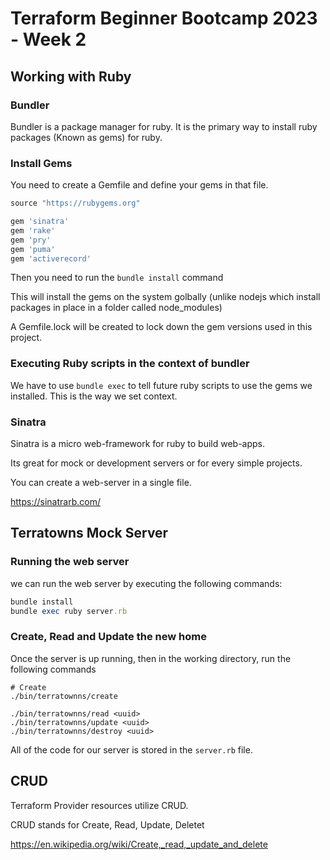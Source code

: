 # Terraform Beginner Bootcamp 2023 - Week 2

## Working with Ruby

### Bundler 

Bundler is a package manager for ruby.
It is the primary way to install ruby packages (Known as gems) for ruby. 

### Install Gems

You need to create a Gemfile and define your gems in that file. 

```rb
source "https://rubygems.org"

gem 'sinatra'
gem 'rake'
gem 'pry'
gem 'puma'
gem 'activerecord'
```

Then you need to run  the `bundle install` command 

This will install the gems on the system golbally (unlike nodejs which install packages in place in a folder called node_modules)

A Gemfile.lock will be created to lock down the gem versions used in this project.

### Executing Ruby scripts in the context of bundler

We have to use `bundle exec` to tell future ruby scripts to use the gems we installed. This is the way we set context. 

### Sinatra 

Sinatra is a micro  web-framework for ruby to build web-apps. 

Its great for mock or development servers or for every simple projects. 

You can create a web-server in a single file. 

https://sinatrarb.com/

## Terratowns Mock Server

### Running the web server

we can run the web server by executing the following commands:

```rb
bundle install
bundle exec ruby server.rb
```

### Create, Read and Update the new home

Once the server is up running, then in the working directory, run the following commands

```
# Create
./bin/terratownns/create

./bin/terratownns/read <uuid>
./bin/terratownns/update <uuid>
./bin/terratownns/destroy <uuid>
``` 

All of the code for our server is stored in the `server.rb` file.


## CRUD

Terraform Provider resources utilize CRUD.

CRUD stands for Create, Read, Update, Deletet

https://en.wikipedia.org/wiki/Create,_read,_update_and_delete





